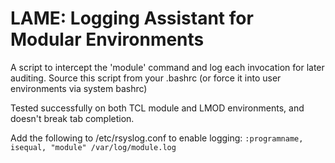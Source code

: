 # LAME: Logging Assistant for Modular Environments

A script to intercept the 'module' command and log each invocation for later auditing.  Source this script from your .bashrc (or force it into user environments via system bashrc)

Tested successfully on both TCL module and LMOD environments, and doesn't break tab completion.

Add the following to /etc/rsyslog.conf to enable logging:
`:programname, isequal, "module" /var/log/module.log`
